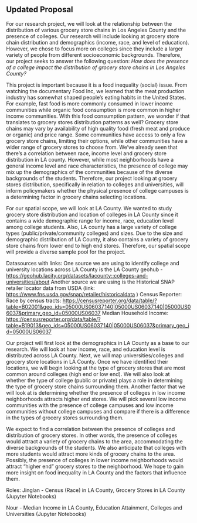 ## Updated Proposal


For our research project, we will look at the relationship between the distribution of various grocery store chains in Los Angeles County and the presence of colleges. Our research will include looking at grocery store chain distribution and demographics (income, race, and level of education). However, we chose to focus more on colleges since they include a larger variety of people from different socioeconomic backgrounds. Therefore, our project seeks to answer the following question: _How does the presence of a college impact the distribution of  grocery store chains in Los Angeles County?_


This project is important because it is a food inequality (social) issue. From watching the documentary Food Inc, we learned that the meat production industry has somewhat shaped people’s eating habits in the United States. For example, fast food is more commonly consumed in lower income communities while organic food consumption is more common in higher income communities. With this food consumption pattern, we wonder if that translates to grocery stores distribution patterns as well? Grocery store chains may vary by availability of high quality food (fresh meat and produce or organic) and price range. Some communities have access to only a few grocery store chains, limiting their options, while other communities have a wider range of grocery stores to choose from. We’ve already seen that there’s a correlation between race, income level and grocery store distribution in LA county. However, while most neighborhoods have a general income level and race characteristics, the presence of college may mix up the demographics of the communities because of the diverse backgrounds of the students. Therefore, our project looking at grocery stores distribution, specifically in relation to colleges and universities, will inform policymakers whether the physical presence of college campuses is a determining factor in grocery chains selecting locations.



For our spatial scope, we will look at LA County. We wanted to study grocery store distribution and location of colleges in LA County since it contains a wide demographic range for income, race, education level among college students. Also, LA county has a large variety of college types (public/private/community colleges) and sizes. Due to the size and demographic distribution of LA County, it also contains a variety of grocery store chains from lower end to high end stores. Therefore, our spatial scope will provide a diverse sample pool for the project.

Datasources with links: 
One source we are using to identify college and university locations across LA County is the LA County geohub - https://geohub.lacity.org/datasets/lacounty::colleges-and-universities/about
Another source we are using is the Historical SNAP retailer locator data from USDA (link: https://www.fns.usda.gov/snap/retailer/historicaldata )
Census Reporter:
Race by census tracts: https://censusreporter.org/data/table/?table=B02001&geo_ids=05000US06037,140|05000US06037,140|05000US06037&primary_geo_id=05000US06037 
Median Household Income: https://censusreporter.org/data/table/?table=B19013&geo_ids=05000US06037,140|05000US06037&primary_geo_id=05000US06037


Our project will first look at the demographics in LA County as a base to our research. We will look at how income, race, and education level is distributed across LA County. Next, we will map universities/colleges and grocery store locations in LA County. Once we have identified their locations, we will begin looking at the type of grocery stores that are most common around colleges (high end or low end). We will also look at whether the type of college (public or private) plays a role in determining the type of grocery store chains surrounding them. Another factor that we will look at is determining whether the presence of colleges in low income neighborhoods attracts higher end stores. We will pick several low income communities with the presence of college campuses and low income communities without college campuses and compare if there is a difference in the types of grocery stores surrounding them. 

We expect to find a correlation between the presence of colleges and distribution of grocery stores. In other words, the presence of colleges would attract a variety of grocery chains to the area, accommodating the diverse backgrounds of the students. We also anticipate that colleges with more students would attract more kinds of grocery chains to the area. Possibly, the presence of colleges in lower income neighborhoods would attract “higher end” grocery stores to the neighborhood. We hope to gain more insight on food inequality in LA County and the factors that influence them. 


Roles: 
Jinglan - Census (Race) in LA County, Grocery Stores in LA County (Jupyter Notebooks)

Nour - Median Income in LA County, Education Attainment, Colleges and Universities (Jupyter Notebooks)












